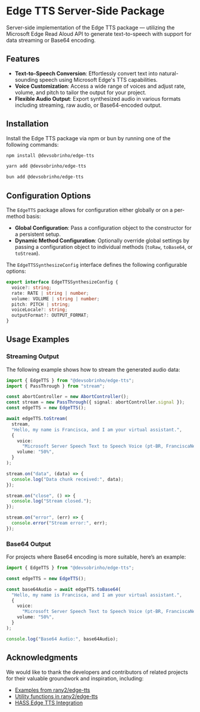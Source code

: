 # Edge TTS Server-Side Package

Server-side implementation of the Edge TTS package — utilizing the Microsoft Edge Read Aloud API to generate text-to-speech with support for data streaming or Base64 encoding.

## Features

- **Text-to-Speech Conversion**: Effortlessly convert text into natural-sounding speech using Microsoft Edge's TTS capabilities.
- **Voice Customization**: Access a wide range of voices and adjust rate, volume, and pitch to tailor the output for your project.
- **Flexible Audio Output**: Export synthesized audio in various formats including streaming, raw audio, or Base64-encoded output.

## Installation

Install the Edge TTS package via npm or bun by running one of the following commands:

```bash
npm install @devsobrinho/edge-tts
```

```bash
yarn add @devsobrinho/edge-tts
```

```bash
bun add @devsobrinho/edge-tts
```

## Configuration Options

The `EdgeTTS` package allows for configuration either globally or on a per-method basis:

- **Global Configuration**: Pass a configuration object to the constructor for a persistent setup.
- **Dynamic Method Configuration**: Optionally override global settings by passing a configuration object to individual methods (`toRaw`, `toBase64`, or `toStream`).

The `EdgeTTSSynthesizeConfig` interface defines the following configurable options:

```typescript
export interface EdgeTTSSynthesizeConfig {
  voice?: string;
  rate: RATE | string | number;
  volume: VOLUME | string | number;
  pitch: PITCH | string;
  voiceLocale?: string;
  outputFormat?: OUTPUT_FORMAT;
}
```

## Usage Examples

### Streaming Output

The following example shows how to stream the generated audio data:

```typescript
import { EdgeTTS } from "@devsobrinho/edge-tts";
import { PassThrough } from "stream";

const abortController = new AbortController();
const stream = new PassThrough({ signal: abortController.signal });
const edgeTTS = new EdgeTTS();

await edgeTTS.toStream(
  stream,
  "Hello, my name is Francisca, and I am your virtual assistant.",
  {
    voice:
      "Microsoft Server Speech Text to Speech Voice (pt-BR, FranciscaNeural)",
    volume: "50%",
  }
);

stream.on("data", (data) => {
  console.log("Data chunk received:", data);
});

stream.on("close", () => {
  console.log("Stream closed.");
});

stream.on("error", (err) => {
  console.error("Stream error:", err);
});
```

### Base64 Output

For projects where Base64 encoding is more suitable, here’s an example:

```typescript
import { EdgeTTS } from "@devsobrinho/edge-tts";

const edgeTTS = new EdgeTTS();

const base64Audio = await edgeTTS.toBase64(
  "Hello, my name is Francisca, and I am your virtual assistant.",
  {
    voice:
      "Microsoft Server Speech Text to Speech Voice (pt-BR, FranciscaNeural)",
    volume: "50%",
  }
);

console.log("Base64 Audio:", base64Audio);
```

## Acknowledgments

We would like to thank the developers and contributors of related projects for their valuable groundwork and inspiration, including:

- [Examples from rany2/edge-tts](https://github.com/rany2/edge-tts/tree/master/examples)
- [Utility functions in rany2/edge-tts](https://github.com/rany2/edge-tts/blob/master/src/edge_tts/util.py)
- [HASS Edge TTS Integration](https://github.com/hasscc/hass-edge-tts/blob/main/custom_components/edge_tts/tts.py)
